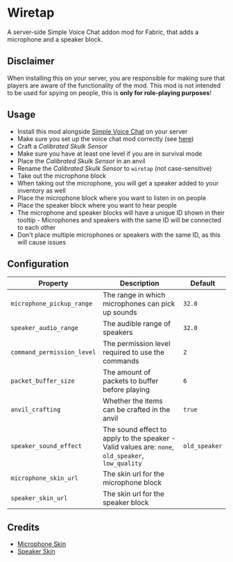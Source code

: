# Wiretap

A server-side Simple Voice Chat addon mod for Fabric, that adds a microphone and a speaker block.

## Disclaimer

When installing this on your server,
you are responsible for making sure that players are aware of the functionality of the mod.
This mod is not intended to be used for spying on people, this is **only for role-playing purposes**!

## Usage

- Install this mod alongside [Simple Voice Chat](https://modrinth.com/plugin/simple-voice-chat) on your server
- Make sure you set up the voice chat mod correctly (see [here](https://modrepo.de/minecraft/voicechat/wiki/server_setup))
- Craft a *Calibrated Skulk Sensor*
- Make sure you have at least one level if you are in survival mode
- Place the *Calibrated Skulk Sensor* in an anvil
- Rename the *Calibrated Skulk Sensor* to `wiretap` (not case-sensitive)
- Take out the microphone block
- When taking out the microphone, you will get a speaker added to your inventory as well
- Place the microphone block where you want to listen in on people
- Place the speaker block where you want to hear people
- The microphone and speaker blocks will have a unique ID shown in their tooltip - Microphones and speakers with the same ID will be connected to each other
- Don't place multiple microphones or speakers with the same ID, as this will cause issues

## Configuration

| Property                   | Description                                                                                       | Default       |
|----------------------------|---------------------------------------------------------------------------------------------------|---------------|
| `microphone_pickup_range`  | The range in which microphones can pick up sounds                                                 | `32.0`        |
| `speaker_audio_range`      | The audible range of speakers                                                                     | `32.0`        |
| `command_permission_level` | The permission level required to use the commands                                                 | `2`           |
| `packet_buffer_size`       | The amount of packets to buffer before playing                                                    | `6`           |
| `anvil_crafting`           | Whether the items can be crafted in the anvil                                                     | `true`        |
| `speaker_sound_effect`     | The sound effect to apply to the speaker - Valid values are: `none`, `old_speaker`, `low_quality` | `old_speaker` |
| `microphone_skin_url`      | The skin url for the microphone block                                                             |               |
| `speaker_skin_url`         | The skin url for the speaker block                                                                |               |

## Credits

- [Microphone Skin](https://minecraft-heads.com/custom-heads/decoration/6360-studio-microphone)
- [Speaker Skin](https://minecraft-heads.com/custom-heads/decoration/215-radio)
